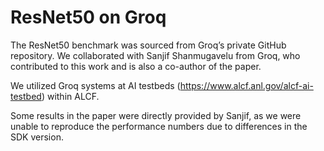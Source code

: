 # ResNet50 on Groq

The ResNet50 benchmark was sourced from Groq’s private GitHub repository. We collaborated with Sanjif Shanmugavelu from Groq, who contributed to this work and is also a co-author of the paper.

We utilized Groq systems at AI testbeds (https://www.alcf.anl.gov/alcf-ai-testbed) within ALCF.

Some results in the paper were directly provided by Sanjif, as we were unable to reproduce the performance numbers due to differences in the SDK version.
